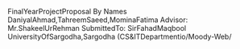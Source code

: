 FinalYearProjectProposal By
Names DaniyalAhmad,TahreemSaeed,MominaFatima
Advisor:
Mr.ShakeelUrRehman
SubmittedTo:
SirFahadMaqbool
UniversityOfSargodha,Sargodha (CS&ITDepartmentio/Moody-Web/
